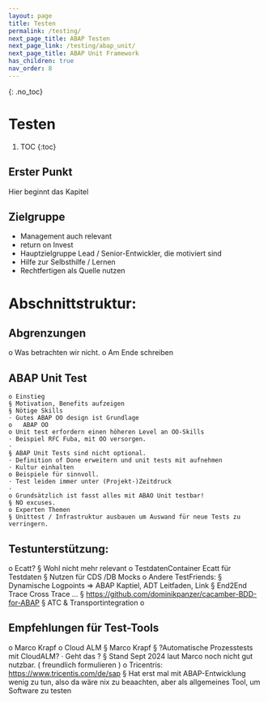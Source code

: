 ```yaml
---
layout: page
title: Testen
permalink: /testing/
next_page_title: ABAP Testen
next_page_link: /testing/abap_unit/
next_page_title: ABAP Unit Framework
has_children: true
nav_order: 8
---
```


{: .no_toc}
# Testen

1. TOC
{:toc}

## Erster Punkt 

Hier beginnt das Kapitel

## Zielgruppe
- Management auch relevant
 - return on Invest 
- Hauptzielgruppe Lead / Senior-Entwickler, die motiviert sind 
 - Hilfe zur Selbsthilfe / Lernen
- Rechtfertigen als Quelle nutzen 



# Abschnittstruktur: 
## Abgrenzungen 
o Was betrachten wir nicht. 
o Am Ende schreiben 
## ABAP Unit Test
    o Einstieg
    § Motivation, Benefits aufzeigen
    § Nötige Skills
    · Gutes ABAP OO design ist Grundlage 
    o	ABAP OO 
    o Unit test erfordern einen höheren Level an OO-Skills 
    · Beispiel RFC Fuba, mit OO versorgen.
    · 
    § ABAP Unit Tests sind nicht optional.
    · Definition of Done erweitern und unit tests mit aufnehmen
    · Kultur einhalten
    o Beispiele für sinnvoll.
    · Test leiden immer unter (Projekt-)Zeitdruck 
    · 
    o Grundsätzlich ist fasst alles mit ABAO Unit testbar! 
    § NO excuses. 
    o Experten Themen 
    § Unittest / Infrastruktur ausbauen um Auswand für neue Tests zu verringern. 
## Testunterstützung:
o Ecatt? 
§ Wohl nicht mehr relevant
o TestdatenContainer Ecatt für Testdaten 
§ Nutzen für CDS /DB Mocks
o Andere TestFriends:
§ Dynamische Logpoints => ABAP Kaptiel, ADT Leitfaden,  Link 
§ End2End Trace Cross Trace  …
§ https://github.com/dominikpanzer/cacamber-BDD-for-ABAP
§ ATC &  Transportintegration
o 
## Empfehlungen für Test-Tools
o Marco Krapf 
o Cloud ALM
§ Marco Krapf 
§ ?Automatische Prozesstests mit CloudALM? 
· Geht das ? 
§ Stand Sept 2024 laut Marco noch nicht gut nutzbar. ( freundlich formulieren ) 
o Tricentris: https://www.tricentis.com/de/sap
§ Hat erst mal mit ABAP-Entwicklung wenig zu tun, also da wäre nix zu beaachten, aber als allgemeines Tool, um Software zu testen
